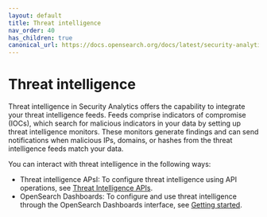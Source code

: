 ```yaml
---
layout: default
title: Threat intelligence
nav_order: 40
has_children: true
canonical_url: https://docs.opensearch.org/docs/latest/security-analytics/threat-intelligence/index/
---
```


# Threat intelligence

Threat intelligence in Security Analytics offers the capability to integrate your threat intelligence feeds. Feeds comprise indicators of compromise (IOCs), which search for malicious indicators in your data by setting up threat intelligence monitors. These monitors generate findings and can send notifications when malicious IPs, domains, or hashes from the threat intelligence feeds match your data.


You can interact with threat intelligence in the following ways:

- Threat intelligence APsI: To configure threat intelligence using API operations, see [Threat Intelligence APIs]({{site.url}}{{site.baseurl}}/security-analytics/threat-intelligence/api/threat-intel-api/).
- OpenSearch Dashboards: To configure and use threat intelligence through the OpenSearch Dashboards interface, see [Getting started]({{site.url}}{{site.baseurl}}/security-analytics/threat-intelligence/getting-started/).
